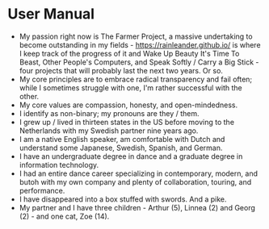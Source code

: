 # User Manual

* My passion right now is The Farmer Project, a massive undertaking to become outstanding in my fields - https://rainleander.github.io/ is where I keep track of the progress of it and Wake Up Beauty It's Time To Beast, Other People's Computers, and Speak Softly / Carry a Big Stick - four projects that will probably last the next two years. Or so.
* My core principles are to embrace radical transparency and fail often; while I sometimes struggle with one, I'm rather successful with the other.
* My core values are compassion, honesty, and open-mindedness.
* I identify as non-binary; my pronouns are they / them.
* I grew up / lived in thirteen states in the US before moving to the Netherlands with my Swedish partner nine years ago.
* I am a native English speaker, am comfortable with Dutch and understand some Japanese, Swedish, Spanish, and German.
* I have an undergraduate degree in dance and a graduate degree in information technology. 
* I had an entire dance career specializing in contemporary, modern, and butoh with my own company and plenty of collaboration, touring, and performance.
* I have disappeared into a box stuffed with swords. And a pike.
* My partner and I have three children - Arthur (5), Linnea (2) and Georg (2) - and one cat, Zoe (14).
